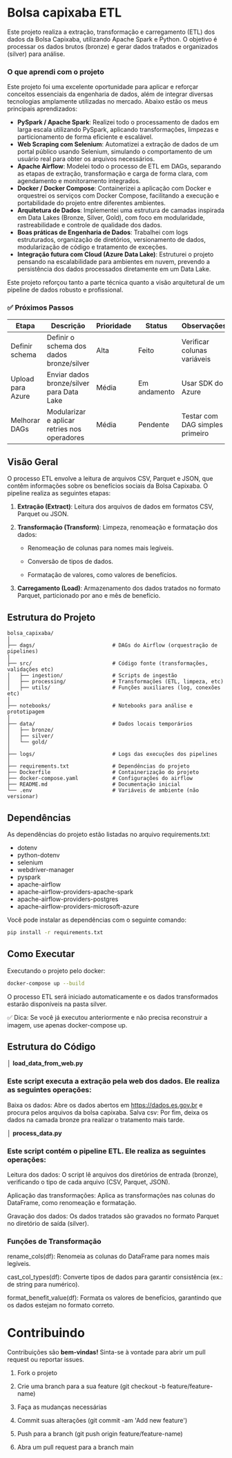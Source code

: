 # Bolsa capixaba ETL

Este projeto realiza a extração, transformação e carregamento (ETL) dos dados da Bolsa Capixaba, utilizando 
Apache Spark e Python. O objetivo é processar os dados brutos (bronze) e gerar dados tratados e organizados (silver) 
para análise.

### O que aprendi com o projeto

Este projeto foi uma excelente oportunidade para aplicar e reforçar conceitos essenciais da engenharia de dados, além de integrar diversas tecnologias amplamente utilizadas no mercado. Abaixo estão os meus principais aprendizados:

- **PySpark / Apache Spark**: Realizei todo o processamento de dados em larga escala utilizando PySpark, aplicando transformações, limpezas e particionamento de forma eficiente e escalável.
- **Web Scraping com Selenium**: Automatizei a extração de dados de um portal público usando Selenium, simulando o comportamento de um usuário real para obter os arquivos necessários.
- **Apache Airflow**: Modelei todo o processo de ETL em DAGs, separando as etapas de extração, transformação e carga de forma clara, com agendamento e monitoramento integrados.
- **Docker / Docker Compose**: Containerizei a aplicação com Docker e orquestrei os serviços com Docker Compose, facilitando a execução e portabilidade do projeto entre diferentes ambientes.
- **Arquitetura de Dados**: Implementei uma estrutura de camadas inspirada em Data Lakes (Bronze, Silver, Gold), com foco em modularidade, rastreabilidade e controle de qualidade dos dados.
- **Boas práticas de Engenharia de Dados**: Trabalhei com logs estruturados, organização de diretórios, versionamento de dados, modularização de código e tratamento de exceções.
- **Integração futura com Cloud (Azure Data Lake)**: Estruturei o projeto pensando na escalabilidade para ambientes em nuvem, prevendo a persistência dos dados processados diretamente em um Data Lake.

Este projeto reforçou tanto a parte técnica quanto a visão arquitetural de um pipeline de dados robusto e profissional.

### ✅ Próximos Passos

| Etapa              | Descrição                                    | Prioridade | Status       | Observações                      |
|--------------------|----------------------------------------------|------------|--------------|----------------------------------|
| Definir schema     | Definir o schema dos dados bronze/silver     | Alta       | Feito        | Verificar colunas variáveis      |
| Upload para Azure  | Enviar dados bronze/silver para Data Lake    | Média      | Em andamento | Usar SDK do Azure                |
| Melhorar DAGs      | Modularizar e aplicar retries nos operadores | Média      | Pendente     | Testar com DAG simples primeiro  |


## Visão Geral
O processo ETL envolve a leitura de arquivos CSV, Parquet e JSON, que contêm informações sobre os benefícios sociais da 
Bolsa Capixaba. O pipeline realiza as seguintes etapas:

1. **Extração (Extract)**: Leitura dos arquivos de dados em formatos CSV, Parquet ou JSON.

2. **Transformação (Transform)**: Limpeza, renomeação e formatação dos dados:

   - Renomeação de colunas para nomes mais legíveis.

   - Conversão de tipos de dados.

   - Formatação de valores, como valores de benefícios.

3. **Carregamento (Load)**: Armazenamento dos dados tratados no formato Parquet, particionado por ano e 
mês de benefício.


## Estrutura do Projeto
~~~
bolsa_capixaba/
│
├── dags/                         # DAGs do Airflow (orquestração de pipelines)
│
├── src/                          # Código fonte (transformações, validações etc)
│   ├── ingestion/                # Scripts de ingestão
│   ├── processing/               # Transformações (ETL, limpeza, etc)
│   ├── utils/                    # Funções auxiliares (log, conexões etc)
│
├── notebooks/                    # Notebooks para análise e prototipagem
│
├── data/                         # Dados locais temporários
│   ├── bronze/
│   ├── silver/
│   └── gold/
│
├── logs/                         # Logs das execuções dos pipelines
│
├── requirements.txt              # Dependências do projeto
├── Dockerfile                    # Containerização do projeto
├── docker-compose.yaml           # Configurações do airflow
├── README.md                     # Documentação inicial
└── .env                          # Variáveis de ambiente (não versionar)
~~~


## Dependências
As dependências do projeto estão listadas no arquivo requirements.txt:
   - dotenv
   - python-dotenv
   - selenium
   - webdriver-manager
   - pyspark
   - apache-airflow
   - apache-airflow-providers-apache-spark
   - apache-airflow-providers-postgres
   - apache-airflow-providers-microsoft-azure

Você pode instalar as dependências com o seguinte comando:
~~~~bash
pip install -r requirements.txt
~~~~

## Como Executar
Executando o projeto pelo docker:

~~~~bash
docker-compose up --build
~~~~
O processo ETL será iniciado automaticamente e os dados transformados estarão disponíveis na pasta silver.

   ✅ Dica: Se você já executou anteriormente e não precisa reconstruir a imagem, use apenas docker-compose up.
   
## Estrutura do Código

│ **load_data_from_web.py**
   ### Este script executa a extração pela web dos dados. Ele realiza as seguintes operações:
   Baixa os dados: Abre os dados abertos em https://dados.es.gov.br e procura pelos arquivos da bolsa capixaba.
   Salva csv: Por fim, deixa os dados na camada bronze pra realizar o tratamento mais tarde.

│ **process_data.py**

   ### Este script contém o pipeline ETL. Ele realiza as seguintes operações:
   
   Leitura dos dados: O script lê arquivos dos diretórios de entrada (bronze), verificando o tipo de 
   cada arquivo (CSV, Parquet, JSON).
   
   Aplicação das transformações: Aplica as transformações nas colunas do DataFrame, como renomeação e formatação.
   
   Gravação dos dados: Os dados tratados são gravados no formato Parquet no diretório de saída (silver).
   
   ### Funções de Transformação
   rename_cols(df): Renomeia as colunas do DataFrame para nomes mais legíveis.
   
   cast_col_types(df): Converte tipos de dados para garantir consistência (ex.: de string para numérico).
   
   format_benefit_value(df): Formata os valores de benefícios, garantindo que os dados estejam no formato correto.
   
# Contribuindo
Contribuições são **bem-vindas!** Sinta-se à vontade para abrir um pull request ou reportar issues.

1. Fork o projeto

2. Crie uma branch para a sua feature (git checkout -b feature/feature-name)

3. Faça as mudanças necessárias

4. Commit suas alterações (git commit -am 'Add new feature')

5. Push para a branch (git push origin feature/feature-name)

6. Abra um pull request para a branch main


